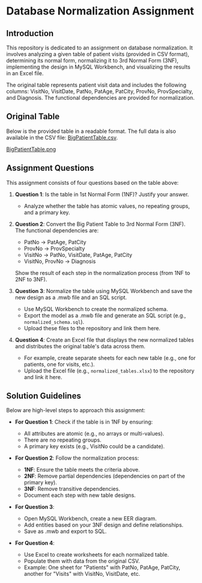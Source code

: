 # Database Normalization Assignment

   ## Introduction
   This repository is dedicated to an assignment on database normalization. It involves analyzing a given table of patient visits (provided in CSV format), determining its normal form, normalizing it to 3rd Normal Form (3NF), implementing the design in MySQL Workbench, and visualizing the results in an Excel file.

   The original table represents patient visit data and includes the following columns: VisitNo, VisitDate, PatNo, PatAge, PatCity, ProvNo, ProvSpecialty, and Diagnosis. The functional dependencies are provided for normalization.

   ## Original Table
   Below is the provided table in a readable format. The full data is also available in the CSV file: [BigPatientTable.csv](https://github.com/ventura658/Database-Normalization-Assignment/blob/239a3b4be83c1a56a58bd157da04f7af4616bbb5/BigPatientTable.csv).

  [BigPatientTable.png](https://github.com/ventura658/Database-Normalization-Assignment/blob/239a3b4be83c1a56a58bd157da04f7af4616bbb5/BigPatientTable.png)

   ## Assignment Questions
   This assignment consists of four questions based on the table above:

   1. **Question 1**: Is the table in 1st Normal Form (1NF)? Justify your answer.
      - Analyze whether the table has atomic values, no repeating groups, and a primary key.

   2. **Question 2**: Convert the Big Patient Table to 3rd Normal Form (3NF). The functional dependencies are:
      - PatNo → PatAge, PatCity
      - ProvNo → ProvSpecialty
      - VisitNo → PatNo, VisitDate, PatAge, PatCity
      - VisitNo, ProvNo → Diagnosis
      
      Show the result of each step in the normalization process (from 1NF to 2NF to 3NF).

   3. **Question 3**: Normalize the table using MySQL Workbench and save the new design as a .mwb file and an SQL script.
      - Use MySQL Workbench to create the normalized schema.
      - Export the model as a .mwb file and generate an SQL script (e.g., `normalized_schema.sql`).
      - Upload these files to the repository and link them here.

   4. **Question 4**: Create an Excel file that displays the new normalized tables and distributes the original table's data across them.
      - For example, create separate sheets for each new table (e.g., one for patients, one for visits, etc.).
      - Upload the Excel file (e.g., `normalized_tables.xlsx`) to the repository and link it here.

   ## Solution Guidelines
   Below are high-level steps to approach this assignment:

   - **For Question 1**: Check if the table is in 1NF by ensuring:
     - All attributes are atomic (e.g., no arrays or multi-values).
     - There are no repeating groups.
     - A primary key exists (e.g., VisitNo could be a candidate).

   - **For Question 2**: Follow the normalization process:
     - **1NF**: Ensure the table meets the criteria above.
     - **2NF**: Remove partial dependencies (dependencies on part of the primary key).
     - **3NF**: Remove transitive dependencies.
     - Document each step with new table designs.

   - **For Question 3**: 
     - Open MySQL Workbench, create a new EER diagram.
     - Add entities based on your 3NF design and define relationships.
     - Save as .mwb and export to SQL.

   - **For Question 4**:
     - Use Excel to create worksheets for each normalized table.
     - Populate them with data from the original CSV.
     - Example: One sheet for "Patients" with PatNo, PatAge, PatCity, another for "Visits" with VisitNo, VisitDate, etc.
